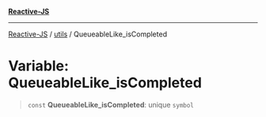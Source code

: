 [**Reactive-JS**](../../README.md)

***

[Reactive-JS](../../README.md) / [utils](../README.md) / QueueableLike\_isCompleted

# Variable: QueueableLike\_isCompleted

> `const` **QueueableLike\_isCompleted**: unique `symbol`
